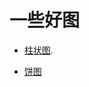 # 一些好图

- [柱状图](http://gallery.echartsjs.com/editor.html?c=xHkY-HEqyX).   

- [饼图](http://gallery.echartsjs.com/editor.html?c=xBJh954lUG)  
